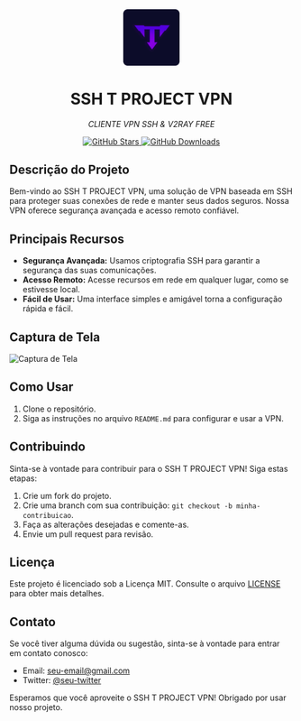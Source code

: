 <div align="center">
  <img src="favicon.ico" alt="Logo do SSH T PROJECT VPN" width="100">
</div>

<h1 align="center">SSH T PROJECT VPN</h1>
<p align="center"><i>CLIENTE VPN SSH & V2RAY FREE</i></p>
<div>
  
</div>
<div align="center">
  <a href="https://github.com/TelksBr/SSH_T_PROJECT_PAGE/stargazers">
    <img src="https://img.shields.io/github/stars/TelksBr/SSH_T_PROJECT_PAGE.svg?style=for-the-badge" alt="GitHub Stars">
  </a>
  
  <a href="https://github.com/TelksBr/SSH_T_PROJECT_PAGE/releases">
    <img src="https://img.shields.io/github/downloads/TelksBr/SSH_T_PROJECT_PAGE/total.svg?style=for-the-badge" alt="GitHub Downloads">
  </a>
</div>

## Descrição do Projeto

Bem-vindo ao SSH T PROJECT VPN, uma solução de VPN baseada em SSH para proteger suas conexões de rede e manter seus dados seguros. Nossa VPN oferece segurança avançada e acesso remoto confiável.

## Principais Recursos

- **Segurança Avançada:** Usamos criptografia SSH para garantir a segurança das suas comunicações.
- **Acesso Remoto:** Acesse recursos em rede em qualquer lugar, como se estivesse local.
- **Fácil de Usar:** Uma interface simples e amigável torna a configuração rápida e fácil.

## Captura de Tela

![Captura de Tela](https://sua-url-da-imagem/captura-de-tela.png)

## Como Usar

1. Clone o repositório.
2. Siga as instruções no arquivo `README.md` para configurar e usar a VPN.

## Contribuindo

Sinta-se à vontade para contribuir para o SSH T PROJECT VPN! Siga estas etapas:

1. Crie um fork do projeto.
2. Crie uma branch com sua contribuição: `git checkout -b minha-contribuicao`.
3. Faça as alterações desejadas e comente-as.
4. Envie um pull request para revisão.

## Licença

Este projeto é licenciado sob a Licença MIT. Consulte o arquivo [LICENSE](LICENSE) para obter mais detalhes.

## Contato

Se você tiver alguma dúvida ou sugestão, sinta-se à vontade para entrar em contato conosco:

- Email: seu-email@gmail.com
- Twitter: [@seu-twitter](https://twitter.com/seu-twitter)

Esperamos que você aproveite o SSH T PROJECT VPN! Obrigado por usar nosso projeto.
